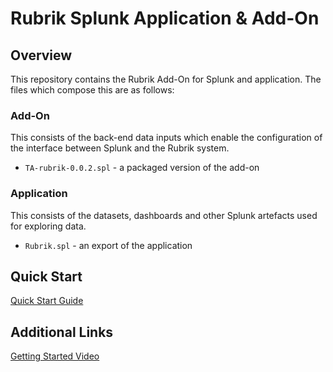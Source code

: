 # Rubrik Splunk Application & Add-On

## Overview

This repository contains the Rubrik Add-On for Splunk and application. The files which compose this are as follows:

### Add-On

This consists of the back-end data inputs which enable the configuration of the interface between Splunk and the Rubrik system.

* `TA-rubrik-0.0.2.spl` - a packaged version of the add-on

### Application

This consists of the datasets, dashboards and other Splunk artefacts used for exploring data.

* `Rubrik.spl` - an export of the application

## Quick Start

[Quick Start Guide](https://github.com/rubrikinc/rubrik-addon-for-splunk/blob/master/docs/quick-start.md)

## Additional Links

[Getting Started Video](https://www.youtube.com/watch?v=PHdNalIO0n0)
